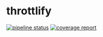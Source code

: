 # throttlify

[![pipeline status](https://gitlab.com/wondermonger/throttlify/badges/v1.0.0/pipeline.svg)](https://gitlab.com/wondermonger/throttlify/pipelines/15892902) [![coverage report](https://gitlab.com/wondermonger/throttlify/badges/v1.0.0/coverage.svg)](https://wondermonger.gitlab.io/-/throttlify/-/jobs/47039482/artifacts/coverage/index.html)
